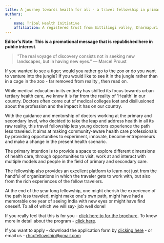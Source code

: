 ```yaml
---
title: A journey towards health for all - a travel fellowship in primary health care
authors:
  -
    name: Tribal Health Initiative
    affiliation: A registered trust from Sittilingi valley, Dharmapuri
---
```


**Editor's Note: This is a promotional message that is republished here in public interest.**

>  "The real voyage of discovery consists not in seeking new landscapes, but in having new eyes.”
> ― Marcel Proust


If you wanted to see a tiger; would you rather go to the zoo or do you want to venture into the jungle? If you would like to see it in the jungle rather than in a cage in the zoo - far removed from reality , then read on.

While medical education in its entirety has shifted its focus towards urban tertiary health care, we know it is far from the reality of 'Health' in our country. Doctors often come out of medical colleges lost and disillusioned about the profession and the impact it has on our country.

With the guidance and mentorship of doctors working at the primary and secondary level, who decided to take the leap and address health in all its raw reality, this travel fellowship lets young doctors experience the path less traveled. It aims at making community-aware health care professionals by providing opportunities to experiment, innovate, become entrepreneurs and make a change in the present health scenario.

The primary intention is to provide a space to explore different dimensions of health care, through opportunities to visit, work at and interact with multiple models and people in the field of primary and secondary care.

The fellowship also provides an excellent platform to learn not just from the handful of organizations in which the traveler gets to work with, but also from the rich experiences of the fellow travelers.

At the end of the year long fellowship, one might cherish the experience of the path less traveled, might make one's own path, might have had a memorable one year of seeing India with new eyes or might have find oneself. To all of which we will say- job well done!


If you really feel that this is for you - [click here to for the brochure](http://www.tribalhealth.org/wp-content/uploads/Travel-Fellowship_Emailer.pdf). To know more in detail about the program - [click here](http://www.tribalhealth.org/wp-content/uploads/Journey-towards-health-Call-for-applications-150519.pdf).

If you want to apply - download the application form by [clicking here](http://www.tribalhealth.org/wp-content/uploads/Application-form-for-fellowship-in-primary-care.docx) - or email us - [rhccfellowship@gmail.com](mailto:rhccfellowship@gmail.com)
